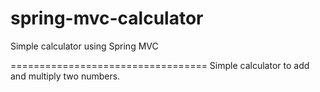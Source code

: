 # spring-mvc-calculator
Simple calculator using Spring MVC

==================================
Simple calculator to add and multiply two numbers.
